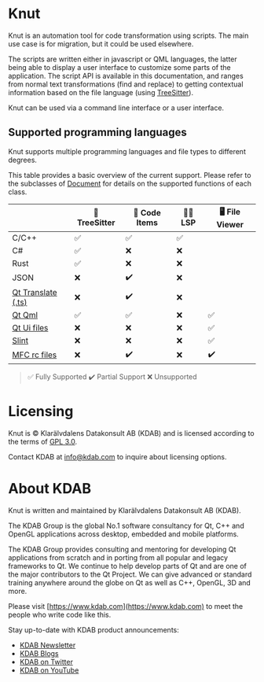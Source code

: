 # Knut

Knut is an automation tool for code transformation using scripts. The main use case is for migration, but it could be used elsewhere.

The scripts are written either in javascript or QML languages, the latter being able to display a user interface to customize some parts of the application.
The script API is available in this documentation, and ranges from normal text transformations (find and replace) to getting contextual information based on the file language (using [TreeSitter](https://tree-sitter.github.io/tree-sitter/)).

Knut can be used via a command line interface or a user interface.

## Supported programming languages

Knut supports multiple programming languages and file types to different degrees.

This table provides a basic overview of the current support.
Please refer to the subclasses of [Document](https://kdab.github.io/knut/API/knut/document.html) for details on the supported functions of each class.

<!-- NOTE: SYNC WITH README.md! -->
|                            | 🌳 TreeSitter | 🔣 Code Items | 🧑‍💻 LSP | 🖥️ File Viewer |
|----------------------------|---------------|---------------|---------|---------------|
| C/C++                      | ✅            | ✅            | ✅      |               |
| C#                         | ✅            | ❌            | ❌      |               |
| Rust                       | ✅            | ❌            | ❌      |               |
| JSON                       | ❌            | ✔️             | ❌      |               |
| [Qt Translate (.ts)][QtTs] | ❌            | ✔️             | ❌      |               |
| [Qt Qml][Qml]              | ✅            | ✅            | ❌      | ✅             |
| [Qt Ui files][QtUi]        | ❌            | ❌            | ❌      | ✅             |
| [Slint][Slint]             | ❌            | ❌            | ❌      | ✅             |
| [MFC rc files][MfcRc]      | ❌            | ✔️             | ❌      | ✔️             |

> ✅ Fully Supported
> ✔️  Partial Support
> ❌ Unsupported

[QtTs]: https://doc.qt.io/qt-6/linguist-ts-file-format.html
[QtUi]: https://doc.qt.io/qt-6/designer-ui-file-format.html
[Qml]: https://doc.qt.io/qt-6/qmlreference.html
[Slint]: https://slint.dev/
[MfcRc]: https://learn.microsoft.com/en-us/windows/win32/menurc/about-resource-files

# Licensing

Knut is © Klarälvdalens Datakonsult AB (KDAB) and is licensed according to the terms of [GPL 3.0](https://www.gnu.org/licenses/gpl-3.0.en.html).

Contact KDAB at <info@kdab.com> to inquire about licensing options.

# About KDAB

Knut is written and maintained by Klarälvdalens Datakonsult AB (KDAB).

The KDAB Group is the global No.1 software consultancy for Qt, C++ and OpenGL applications across desktop, embedded and mobile platforms.

The KDAB Group provides consulting and mentoring for developing Qt applications from scratch and in porting from all popular and legacy frameworks to Qt. We continue to help develop parts of Qt and are one of the major contributors to the Qt Project. We can give advanced or standard training anywhere around the globe on Qt as well as C++, OpenGL, 3D and more.

Please visit [https://www.kdab.com](https://www.kdab.com) to meet the people who write code like this.

Stay up-to-date with KDAB product announcements:

* [KDAB Newsletter](https://news.kdab.com)
* [KDAB Blogs](https://www.kdab.com/category/blogs)
* [KDAB on Twitter](https://twitter.com/KDABQt)
* [KDAB on YouTube](https://www.youtube.com/@KDABtv)
